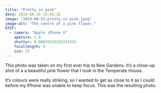 ```yaml
---
title: "Pretty in pink"
date: 2019-08-25 13:55:32
image: "2019-08-25-pretty-in-pink.jpeg"
image-alt: "The centre of a pink flower."
EXIF:
  - camera: "Apple iPhone X"
    apeture: 1.8
    shutter: 0.00833333333333333
    focallength: 4
    iso: 25
---
```


This photo was taken on my first ever trip to Kew Gardens. It’s a close-up shot of a a beautiful pink flower that I took in the Temperate House. 

It’s colours were really striking, so I wanted to get as close to it as I could before my iPhone was unable to keep focus. This was the resulting photo.